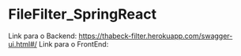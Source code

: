 # FileFilter_SpringReact

Link para o Backend: https://thabeck-filter.herokuapp.com/swagger-ui.html#/
Link para o FrontEnd: 
